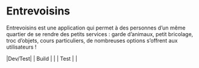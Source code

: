 # Entrevoisins

Entrevoisins est une application qui permet à des personnes d’un même quartier de se rendre des petits services : garde d’animaux, petit bricolage, troc d’objets, cours particuliers, de nombreuses options s’offrent aux utilisateurs !

|Dev/Test|
| Build | |
| Test | |
